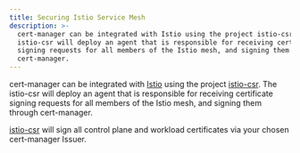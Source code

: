 ```yaml
---
title: Securing Istio Service Mesh
description: >-
  cert-manager can be integrated with Istio using the project istio-csr. The
  istio-csr will deploy an agent that is responsible for receiving certificate
  signing requests for all members of the Istio mesh, and signing them through
  cert-manager.
---
```


cert-manager can be integrated with [Istio](https://istio.io) using the project
[istio-csr](https://github.com/cert-manager/istio-csr). The istio-csr will
deploy an agent that is responsible for receiving certificate signing requests
for all members of the Istio mesh, and signing them through cert-manager.

[istio-csr](https://github.com/cert-manager/istio-csr) will sign all control
plane and workload certificates via your chosen cert-manager Issuer.
